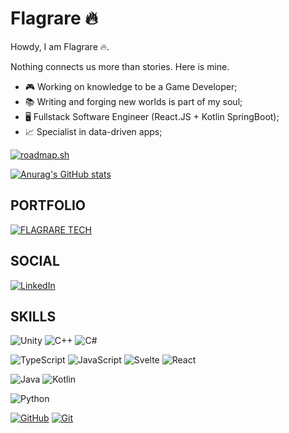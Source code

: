 
# Flagrare ️‍🔥

Howdy, I am Flagrare 🔥.

Nothing connects us more than stories. Here is mine.

- 🎮 Working on knowledge to be a Game Developer;
- 📚 Writing and forging new worlds is part of my soul; 
- 🖥️ Fullstack Software Engineer (React.JS + Kotlin SpringBoot);
- 📈 Specialist in data-driven apps;

[![roadmap.sh](https://api.roadmap.sh/v1-badge/wide/64cd1c230d755ccbebdaf969?variant=dark&roadmaps=cpp)](https://roadmap.sh)

[![Anurag's GitHub stats](https://github-readme-stats.vercel.app/api?username=flagrare&hide_title=true&show_icons=true&include_all_commits=false&count_private=true&line_height=25&hide=issues&bg_color=000&title_color=FF0000&text_color=FFF&border_radius=3&border_color=FFF&icon_color=FF0000&theme=jolly)](https://github.com/anuraghazra/github-readme-stats)

## PORTFOLIO

[![FLAGRARE TECH](https://img.shields.io/badge/-FLAGRARE%20TECH%20-000?style=for-the-badge)](https://flagrare.tech)

## SOCIAL
[![LinkedIn](https://img.shields.io/badge/LinkedIn-000?style=for-the-badge&logo=linkedin&logoColor=0E76A8)](https://www.linkedin.com/in/flagrare/)

## SKILLS

![Unity](https://img.shields.io/badge/Unity-000?style=for-the-badge&logo=Unity)
![C++](https://img.shields.io/badge/C%2B%2B-000?style=for-the-badge&logo=c%2B%2B&logoColor=00599C)
![C#](https://img.shields.io/badge/C%23-000?style=for-the-badge&logo=c-sharp&logoColor=823085)

![TypeScript](https://img.shields.io/badge/TypeScript-000?style=for-the-badge&logo=typescript)
![JavaScript](https://img.shields.io/badge/JavaScript-000?style=for-the-badge&logo=javascript)
![Svelte](https://img.shields.io/badge/Svelte-000?style=for-the-badge&logo=svelte)
![React](https://img.shields.io/badge/React-000?style=for-the-badge&logo=react)

![Java](https://img.shields.io/badge/Java-000?style=for-the-badge&logo=java)
![Kotlin](https://img.shields.io/badge/Kotlin-000?style=for-the-badge&logo=kotlin)

![Python](https://img.shields.io/badge/Python-000?style=for-the-badge&logo=python)

[![GitHub](https://img.shields.io/badge/GitHub-000000?style=for-the-badge&logo=github)](https://docs.github.com/)
[![Git](https://img.shields.io/badge/Git-000000?style=for-the-badge&logo=git)](https://git-scm.com/doc) 

